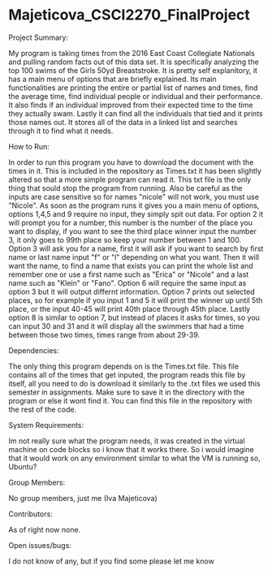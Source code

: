 # Majeticova_CSCI2270_FinalProject

Project	Summary: 

My program is taking times from the 2016 East Coast Collegiate Nationals and pulling random facts out of this data set. It is
specifically analyzing the top 100 swims of the Girls 50yd Breaststroke. It is pretty self explanitory, it has a main menu of 
options that are briefly explained. Its main functionalities are printing the entire or partial list of names and times, find the 
average time, find individual people or individual and their performance. It also finds if an individual improved from their expected 
time to the time they actually swam. Lastly it can find all the individuals that tied and it prints those names out. It stores all of the
data in a linked list and searches through it to find what it needs.

How to Run: 

In order to run this program you have to download the document with the times in it. This is included in the repository as 
Times.txt it has been slightly altered so that a more simple program can read it. This txt file is the only thing that sould stop the
program from running. Also be careful as the inputs are case sensitive so for names "nicole" will not work, you must use "Nicole". As soon
as the program runs it gives you a main menu of options, options 1,4,5 and 9 require no input, they simply spit out data. For option 2
it will prompt you for a number, this number is the number of the place you want to display, if you want to see the third place winner input 
the number 3, it only goes to 99th place so keep your number between 1 and 100. Option 3 will ask you for a name, first it will ask if you
want to search by first name or last name input "f" or "l" depending on what you want. Then it will want the name, to find a name that
exists you can print the whole list and remember one or use a first name such as "Erica" or "Nicole" and a last name such as "Klein"
or "Fano". Option 6 will require the same input as option 3 but it will output differnt information. Option 7 prints out selected places, so 
for example if you input 1 and 5 it will print the winner up until 5th place, or the input 40-45 will print 40th place through 45th place.
Lastly option 8 is similar to option 7, but instead of places it asks for times, so you can input 30 and 31 and it will display all the 
swimmers that had a time between those two times, times range from about 29-39.


Dependencies:

The only thing this program depends on is the Times.txt file. This file contains all of the times that get inputed, the program reads
this file by itself, all you need to do is download it similarly to the .txt files we used this semester in assignments. Make sure to save
it in the directory with the program or else it wont find it. You can find this file in the repository with the rest of the code.

System	Requirements:

Im not really sure what the program needs, it was created in the virtual machine on code blocks so i know that it works there. So i would
imagine that it would work on any environment similar to what the VM is running so, Ubuntu?

Group	Members:

No group members, just me (Iva Majeticova)

Contributors:

As of right now none.

Open issues/bugs: 

I do not know of any, but if you find some please let me know 
